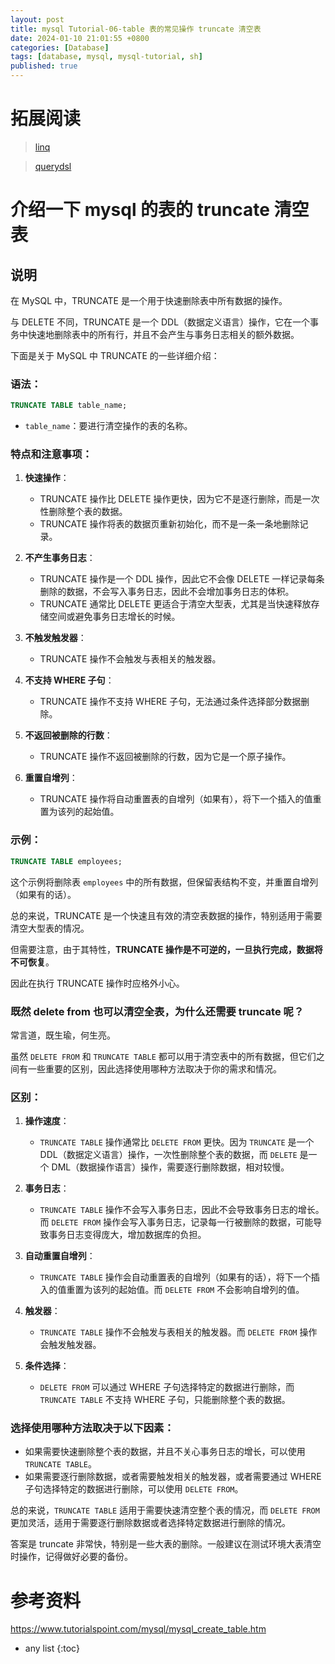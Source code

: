 ```yaml
---
layout: post
title: mysql Tutorial-06-table 表的常见操作 truncate 清空表
date: 2024-01-10 21:01:55 +0800
categories: [Database]
tags: [database, mysql, mysql-tutorial, sh]
published: true
---
```


# 拓展阅读

> [linq](https://houbb.github.io/2017/03/20/dotnet-linq)

> [querydsl](https://houbb.github.io/2016/05/21/orm-07-querydsl)


# 介绍一下 mysql 的表的 truncate 清空表

## 说明

在 MySQL 中，TRUNCATE 是一个用于快速删除表中所有数据的操作。

与 DELETE 不同，TRUNCATE 是一个 DDL（数据定义语言）操作，它在一个事务中快速地删除表中的所有行，并且不会产生与事务日志相关的额外数据。

下面是关于 MySQL 中 TRUNCATE 的一些详细介绍：

### 语法：

```sql
TRUNCATE TABLE table_name;
```

- `table_name`：要进行清空操作的表的名称。

### 特点和注意事项：

1. **快速操作**：
   - TRUNCATE 操作比 DELETE 操作更快，因为它不是逐行删除，而是一次性删除整个表的数据。
   - TRUNCATE 操作将表的数据页重新初始化，而不是一条一条地删除记录。

2. **不产生事务日志**：
   - TRUNCATE 操作是一个 DDL 操作，因此它不会像 DELETE 一样记录每条删除的数据，不会写入事务日志，因此不会增加事务日志的体积。
   - TRUNCATE 通常比 DELETE 更适合于清空大型表，尤其是当快速释放存储空间或避免事务日志增长的时候。

3. **不触发触发器**：
   - TRUNCATE 操作不会触发与表相关的触发器。

4. **不支持 WHERE 子句**：
   - TRUNCATE 操作不支持 WHERE 子句，无法通过条件选择部分数据删除。

5. **不返回被删除的行数**：
   - TRUNCATE 操作不返回被删除的行数，因为它是一个原子操作。

6. **重置自增列**：
   - TRUNCATE 操作将自动重置表的自增列（如果有），将下一个插入的值重置为该列的起始值。

### 示例：

```sql
TRUNCATE TABLE employees;
```

这个示例将删除表 `employees` 中的所有数据，但保留表结构不变，并重置自增列（如果有的话）。

总的来说，TRUNCATE 是一个快速且有效的清空表数据的操作，特别适用于需要清空大型表的情况。

但需要注意，由于其特性，**TRUNCATE 操作是不可逆的，一旦执行完成，数据将不可恢复**。

因此在执行 TRUNCATE 操作时应格外小心。

### 既然 delete from 也可以清空全表，为什么还需要 truncate 呢？

常言道，既生瑜，何生亮。

虽然 `DELETE FROM` 和 `TRUNCATE TABLE` 都可以用于清空表中的所有数据，但它们之间有一些重要的区别，因此选择使用哪种方法取决于你的需求和情况。

### 区别：

1. **操作速度**：
   - `TRUNCATE TABLE` 操作通常比 `DELETE FROM` 更快。因为 `TRUNCATE` 是一个 DDL（数据定义语言）操作，一次性删除整个表的数据，而 `DELETE` 是一个 DML（数据操作语言）操作，需要逐行删除数据，相对较慢。

2. **事务日志**：
   - `TRUNCATE TABLE` 操作不会写入事务日志，因此不会导致事务日志的增长。而 `DELETE FROM` 操作会写入事务日志，记录每一行被删除的数据，可能导致事务日志变得庞大，增加数据库的负担。

3. **自动重置自增列**：
   - `TRUNCATE TABLE` 操作会自动重置表的自增列（如果有的话），将下一个插入的值重置为该列的起始值。而 `DELETE FROM` 不会影响自增列的值。

4. **触发器**：
   - `TRUNCATE TABLE` 操作不会触发与表相关的触发器。而 `DELETE FROM` 操作会触发触发器。

5. **条件选择**：
   - `DELETE FROM` 可以通过 WHERE 子句选择特定的数据进行删除，而 `TRUNCATE TABLE` 不支持 WHERE 子句，只能删除整个表的数据。

### 选择使用哪种方法取决于以下因素：

- 如果需要快速删除整个表的数据，并且不关心事务日志的增长，可以使用 `TRUNCATE TABLE`。
- 如果需要逐行删除数据，或者需要触发相关的触发器，或者需要通过 WHERE 子句选择特定的数据进行删除，可以使用 `DELETE FROM`。

总的来说，`TRUNCATE TABLE` 适用于需要快速清空整个表的情况，而 `DELETE FROM` 更加灵活，适用于需要逐行删除数据或者选择特定数据进行删除的情况。

答案是 truncate 非常快，特别是一些大表的删除。一般建议在测试环境大表清空时操作，记得做好必要的备份。




# 参考资料

https://www.tutorialspoint.com/mysql/mysql_create_table.htm

* any list
{:toc}